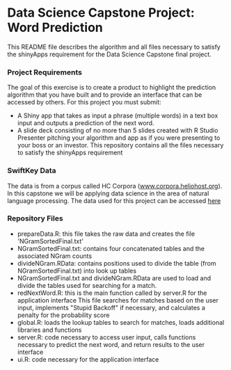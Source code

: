 # Data Science Capstone Project: Word Prediction

This README file describes the algorithm and all files necessary to satisfy the shinyApps requirement for the Data Science Capstone final 
project.

### Project Requirements

The goal of this exercise is to create a product to highlight the prediction algorithm that you have built and to provide an interface that can be accessed by others. 
For this project you must submit:

*  A Shiny app that takes as input a phrase (multiple words) in a text box input and outputs a prediction of the next word.
*  A slide deck consisting of no more than 5 slides created with R Studio Presenter pitching your algorithm and app as if you were presenting to your boss or an investor.
   This repository contains all the files necessary to satisfy the shinyApps requirement

### SwiftKey Data

The data is from a corpus called HC Corpora (www.corpora.heliohost.org). 
In this capstone we will be applying data science in the area of natural language processing. 
The data used for this project can be accessed [here](https://d396qusza40orc.cloudfront.net/dsscapstone/dataset/Coursera-SwiftKey.zip)

### Repository Files

*  prepareData.R: this file takes the raw data and creates the file 'NGramSortedFinal.txt'
*  NGramSortedFinal.txt: contains four concatenated tables and the associated NGram counts
*  divideNGram.RData: contains positions used to divide the table (from NGramSortedFinal.txt) into look up tables
*  NGramSortedFinal.txt and divideNGram.RData are used to load and divide the tables used for searching for a match.
*  redNextWord.R: this is the main function called by server.R for the application interface
   This file searches for matches based on the user input, implements "Stupid Backoff" if necessary, and calculates a penalty for the probability score
*  global.R: loads the lookup tables to search for matches, loads additional libraries and functions
*  server.R: code necessary to access user input, calls functions necessary to predict the next word, and return results to the user interface
*  ui.R: code necessary for the application interface

